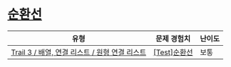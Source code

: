 # [순환선](https://https://en.codetree.ai/trails/complete/curated-cards/test-circulation)

|유형|문제 경험치|난이도|
|---|---|---|
|[Trail 3 / 배열, 연결 리스트 / 원형 연결 리스트](https://https://en.codetree.ai/trail-info/novice-high/)|[[Test]순환선](https://https://en.codetree.ai/trails/complete/curated-cards/test-circulation/)|보통|

